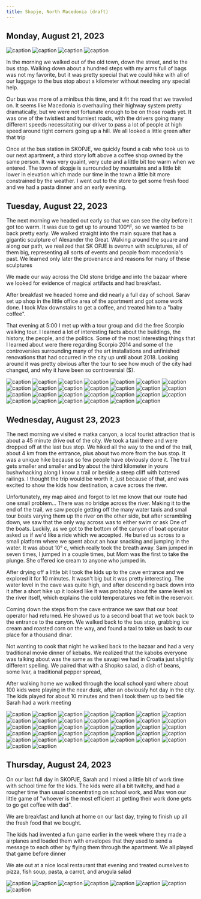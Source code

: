 ```yaml
---
title: Skopje, North Macedonia (draft)
---
```


## Monday, August 21, 2023

![caption](/images/travel/PXL_20230821_102836159.MP.jpg)
![caption](/images/travel/PXL_20230821_102845347.jpg)
![caption](/images/travel/PXL_20230821_105329907.MP.jpg)
![caption](/images/travel/PXL_20230821_155304405.jpg)

In the morning we walked out of the old town, down the street, and to the bus stop. Walking down about a hundred steps with my arms full of bags was not my favorite, but it was pretty special that we could hike with all of our luggage to the bus stop about a kilometer without needing any special help.

Our bus was more of a minibus this time, and it fit the road that we traveled on. It seems like Macedonia is overhauling their highway system pretty dramatically, but we were not fortunate enough to be on those roads yet. It was one of the twistiest and turniest roads, with the drivers going many different speeds necessitating our driver to pass a lot of people at high speed around tight corners going up a hill.  We all looked a little green after that trip

Once at the bus station in SKOPJE, we quickly found a cab who took us to our next apartment, a third story loft above a coffee shop owned by the same person. It was very quaint, very cute and a little bit too warm when we entered. The town of skopje is surrounded by mountains and a little bit lower in elevation which made our time in the town a little bit more constrained by the weather. I went out to the store to get some fresh food and we had a pasta dinner and an early evening.

## Tuesday, August 22, 2023

The next morning we headed out early so that we can see the city before it got too warm. It was due to get up to around 100°F, so we wanted to be back pretty early.  We walked straight into the main square that has a gigantic sculpture of Alexander the Great.  Walking around the square and along our path, we realized that SK OPJE is overrun with sculptures, all of them big, representing all sorts of events and people from macedonia's past. We learned only later the provenance and reasons for many of these sculptures

We made our way across the Old stone bridge and into the bazaar where we looked for evidence of magical artifacts and had breakfast.  

After breakfast we headed home and did nearly a full day of school.  Sarav set up shop in the little office area of the apartment and got some work done. I took Max downstairs to get a coffee, and treated him to a "baby coffee".  

That evening at 5:00 I met up with a tour group and did the free Scorpio walking tour. I learned a lot of interesting facts about the buildings, the history, the people, and the politics.  Some of the most interesting things that I learned about were there regarding Scorpio 2014 and some of the controversies surrounding many of the art installations and unfinished renovations that had occurred in the city up until about 2018.  Looking around it was pretty obvious after the tour to see how much of the city had changed, and why it have been so controversial ($).

![caption](/images/travel/PXL_20230822_054854777.jpg)
![caption](/images/travel/PXL_20230822_055213262.jpg)
![caption](/images/travel/PXL_20230822_055319141.jpg)
![caption](/images/travel/PXL_20230822_055743461.jpg)
![caption](/images/travel/PXL_20230822_060003828.jpg)
![caption](/images/travel/PXL_20230822_060926964.jpg)
![caption](/images/travel/PXL_20230822_061002581.jpg)
![caption](/images/travel/PXL_20230822_061617192.jpg)
![caption](/images/travel/PXL_20230822_062139159.jpg)
![caption](/images/travel/PXL_20230822_062455837.MP.jpg)
![caption](/images/travel/PXL_20230822_062611393.jpg)
![caption](/images/travel/PXL_20230822_062837914.jpg)
![caption](/images/travel/PXL_20230822_064003855.jpg)
![caption](/images/travel/PXL_20230822_070217467.MP.jpg)
![caption](/images/travel/PXL_20230822_070332602.jpg)
![caption](/images/travel/PXL_20230822_070826468.jpg)
![caption](/images/travel/PXL_20230822_075907950.jpg)
![caption](/images/travel/PXL_20230822_103210071.jpg)
![caption](/images/travel/PXL_20230822_103446321.jpg)
![caption](/images/travel/PXL_20230822_103610660.jpg)
![caption](/images/travel/PXL_20230822_160849024.jpg)
![caption](/images/travel/PXL_20230822_161234185.jpg)
![caption](/images/travel/PXL_20230822_161632763.jpg)
![caption](/images/travel/PXL_20230822_161751262.jpg)
![caption](/images/travel/PXL_20230822_170241133.jpg)
![caption](/images/travel/PXL_20230822_171916515.MP.jpg)
![caption](/images/travel/PXL_20230822_174048522.jpg)

## Wednesday, August 23, 2023

The next morning we visited e matka canyon, a local tourist attraction that is about a 45 minute drive out of the city. We took a taxi there and were dropped off at the last bus stop. We hiked all the way to the end of the trail, about 4 km from the entrance, plus about two more from the bus stop. It was a unique hike because so few people have obviously done it. The trail gets smaller and smaller and by about the third kilometer in youre bushwhacking along I know a trail or beside a steep cliff with battered railings. I thought the trip would be worth it, just because of that, and was excited to show the kids how destination, a cave across the river.  

Unfortunately, my map aired and forgot to let me know that our route had one small problem... There was no bridge across the river.  Making it to the end of the trail, we saw people getting off the many water taxis and small tour boats varying them up the river on the other side, but after scrambling down, we saw that the only way across was to either swim or ask One of the boats.  Luckily, as we got to the bottom of the canyon of boat operator asked us if we'd like a ride which we accepted. He buried us across to a small platform where we spent about an hour snacking and jumping in the water. It was about 10° c, which really took the breath away. Sam jumped in seven times, I jumped in a couple times, but Mom was the first to take the plunge.  She offered ice cream to anyone who jumped in.

After drying off a little bit I took the kids up to the cave entrance and we explored it for 10 minutes. It wasn't big but it was pretty interesting. The water level in the cave was quite high, and after descending back down into it after a short hike up it looked like it was probably about the same level as the river itself, which explains the cold temperatures we felt in the reservoir.

Coming down the steps from the cave entrance we saw that our boat operator had returned. He showed us to a second boat that we took back to the entrance to the canyon. We walked back to the bus stop, grabbing ice cream and roasted corn on the way, and found a taxi to take us back to our place for a thousand dinar.

Not wanting to cook that night he walked back to the bazaar and had a very traditional movie dinner of kebabs. We realized that the kabobs everyone was talking about was the same as the savapi we had in Croatia just slightly different spelling. We paired that with a Shopko salad, a dish of beans, some Ivar, a traditional pepper spread,

After walking home we walked through the local school yard where about 100 kids were playing in the near dusk, after an obviously hot day in the city. The kids played for about 10 minutes and then I took them up to bed file Sarah had a work meeting

![caption](/images/travel/PXL_20230823_041033350.jpg)
![caption](/images/travel/PXL_20230823_071414586.jpg)
![caption](/images/travel/PXL_20230823_072306331.jpg)
![caption](/images/travel/PXL_20230823_072457506.jpg)
![caption](/images/travel/PXL_20230823_073939293.jpg)
![caption](/images/travel/PXL_20230823_075319572.jpg)
![caption](/images/travel/PXL_20230823_080846677.MP.jpg)
![caption](/images/travel/PXL_20230823_080943708.jpg)
![caption](/images/travel/PXL_20230823_081015871.jpg)
![caption](/images/travel/PXL_20230823_082105416.jpg)
![caption](/images/travel/PXL_20230823_084709960.jpg)
![caption](/images/travel/PXL_20230823_092508710.jpg)
![caption](/images/travel/PXL_20230823_093511180.jpg)
![caption](/images/travel/PXL_20230823_093612125.MP.jpg)
![caption](/images/travel/PXL_20230823_093648995.jpg)
![caption](/images/travel/PXL_20230823_093653350.jpg)
![caption](/images/travel/PXL_20230823_100036936.jpg)
![caption](/images/travel/PXL_20230823_100807668.jpg)
![caption](/images/travel/PXL_20230823_103628790.jpg)
![caption](/images/travel/PXL_20230823_103810145.jpg)
![caption](/images/travel/PXL_20230823_104005023.jpg)
![caption](/images/travel/PXL_20230823_105431041.jpg)
![caption](/images/travel/PXL_20230823_105810145.jpg)
![caption](/images/travel/PXL_20230823_105955897.MP.jpg)
![caption](/images/travel/PXL_20230823_112327157.MP.jpg)
![caption](/images/travel/PXL_20230823_112645430.jpg)
![caption](/images/travel/PXL_20230823_113030397.jpg)
![caption](/images/travel/PXL_20230823_151255795.jpg)
![caption](/images/travel/PXL_20230823_151352302.jpg)
![caption](/images/travel/PXL_20230823_152025438.jpg)
![caption](/images/travel/PXL_20230823_153806203.jpg)
![caption](/images/travel/PXL_20230823_155521484.jpg)
![caption](/images/travel/PXL_20230823_155905039.jpg)
![caption](/images/travel/PXL_20230823_160601991.jpg)
![caption](/images/travel/PXL_20230823_161423573.jpg)
![caption](/images/travel/PXL_20230823_163117569.jpg)
![caption](/images/travel/PXL_20230823_174149079.jpg)

## Thursday, August 24, 2023

On our last full day in SKOPJE, Sarah and I mixed a little bit of work time with school time for the kids.  The kids were all a bit twitchy, and had a rougher time than usual concentrating on school work, and Max won our little game of "whoever is the most efficient at getting their work done gets to go get coffee with dad".

We are breakfast and lunch at home on our last day, trying to finish up all the fresh food that we bought.

The kids had invented a fun game earlier in the week where they made a airplanes and loaded them with envelopes that they used to send a message to each other by flying them through the apartment.  We all played that game before dinner

We ate out at a nice local restaurant that evening and treated ourselves to pizza, fish soup, pasta, a carrot, and arugula salad

![caption](/images/travel/PXL_20230824_053416407.jpg)
![caption](/images/travel/PXL_20230824_065903602.jpg)
![caption](/images/travel/PXL_20230824_142602649.jpg)
![caption](/images/travel/PXL_20230824_143439773.MP.jpg)
![caption](/images/travel/PXL_20230824_163701673.jpg)
![caption](/images/travel/PXL_20230824_165456265.jpg)
![caption](/images/travel/PXL_20230824_165540266.MP.jpg)
![caption](/images/travel/PXL_20230824_174241379.jpg)
